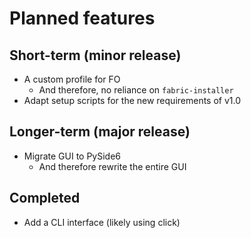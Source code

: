 # Planned features

## Short-term (minor release)

- A custom profile for FO
  - And therefore, no reliance on `fabric-installer`
- Adapt setup scripts for the new requirements of v1.0

## Longer-term (major release)

- Migrate GUI to PySide6
  - And therefore rewrite the entire GUI

## Completed

- Add a CLI interface (likely using click)
